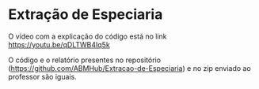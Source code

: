 # Extração de Especiaria

O vídeo com a explicação do código está no link https://youtu.be/qDLTWB4Iq5k

O código e o relatório presentes no repositório (https://github.com/ABMHub/Extracao-de-Especiaria) e no zip enviado ao professor são iguais.
